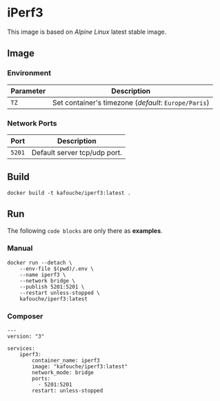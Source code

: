 # iPerf3
This image is based on *Alpine Linux* latest stable image.

## Image
### Environment
| Parameter | Description                                          |
|-----------|------------------------------------------------------|
| `TZ`      | Set container's timezone (*default*: `Europe/Paris`) |

### Network Ports
| Port      | Description                  |
|-----------|------------------------------|
| `5201`    | Default server tcp/udp port. |


## Build
```
docker build -t kafouche/iperf3:latest .
```


## Run
The following `code blocks` are only there as **examples**.
### Manual
```
docker run --detach \
    --env-file $(pwd)/.env \
    --name iperf3 \
    --network bridge \
    --publish 5201:5201 \
    --restart unless-stopped \
    kafouche/iperf3:latest
```

### Composer
```
---
version: "3"

services:
    iperf3:
        container_name: iperf3
        image: "kafouche/iperf3:latest"
        network_mode: bridge
        ports:
          - 5201:5201
        restart: unless-stopped
```
